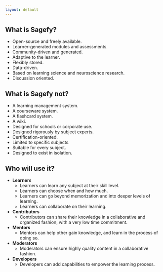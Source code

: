 ```yaml
---
layout: default
---
```


What is Sagefy?
------------------

- Open-source and freely available.
- Learner-generated modules and assessments.
- Community-driven and generated.
- Adaptive to the learner.
- Flexibly stored.
- Data-driven.
- Based on learning science and neuroscience research.
- Discussion oriented.

What is Sagefy not?
----------------------

- A learning management system.
- A courseware system.
- A flashcard system.
- A wiki.
- Designed for schools or corporate use.
- Designed rigorously by subject experts.
- Certification-oriented.
- Limited to specific subjects.
- Suitable for every subject.
- Designed to exist in isolation.

Who will use it?
-----------------

- **Learners**
    - Learners can learn any subject at their skill level.
    - Learners can choose when and how much.
    - Learners can go beyond memorization and into deeper levels of learning.
    - Learners can collaborate on their learning.
- **Contributors**
    - Contributors can share their knowledge in a collaborative and organized fashion, with a very low time commitment.
- **Mentors**
    - Mentors can help other gain knowledge, and learn in the process of doing so.
- **Moderators**
    - Moderators can ensure highly quality content in a collaborative fashion.
- **Developers**
    - Developers can add capabilities to empower the learning process.
